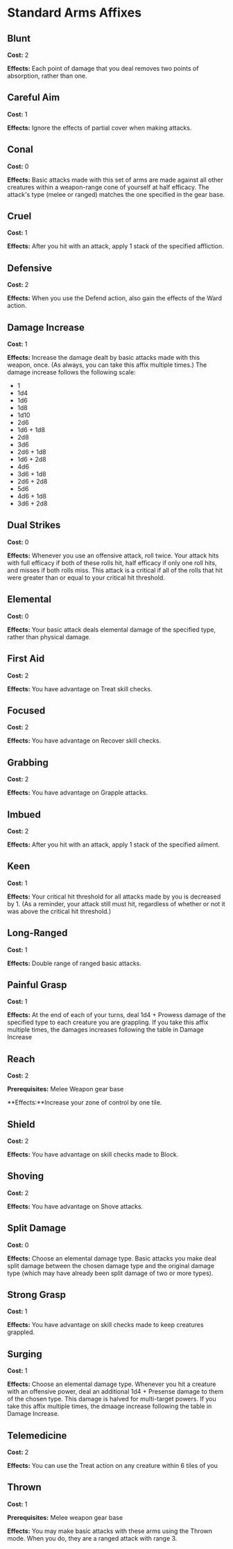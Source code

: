 # Standard Arms Affixes

## Blunt

**Cost:** 2

**Effects:** Each point of damage that you deal removes two points of absorption, rather than one.

## Careful Aim

**Cost:** 1

**Effects:** Ignore the effects of partial cover when making attacks.

## Conal

**Cost:** 0

**Effects:** Basic attacks made with this set of arms are made against all other creatures within a weapon-range cone of yourself at half efficacy. The attack's type (melee or ranged) matches the one specified in the gear base.

## Cruel

**Cost:** 1

**Effects:** After you hit with an attack, apply 1 stack of the specified affliction.

## Defensive

**Cost:** 2

**Effects:** When you use the Defend action, also gain the effects of the Ward action.

## Damage Increase

**Cost:** 1

**Effects:** Increase the damage dealt by basic attacks made with this weapon, once. (As always, you can take this affix multiple times.) The damage increase follows the following scale: 
- 1
- 1d4
- 1d6
- 1d8
- 1d10
- 2d6
- 1d6 + 1d8
- 2d8
- 3d6
- 2d6 + 1d8
- 1d6 + 2d8
- 4d6
- 3d6 + 1d8
- 2d6 + 2d8
- 5d6
- 4d6 + 1d8
- 3d6 + 2d8

## Dual Strikes

**Cost:** 0

**Effects:** Whenever you use an offensive attack, roll twice. Your attack hits with full efficacy if both of these rolls hit, half efficacy if only one roll hits, and misses if both rolls miss. This attack is a critical if all of the rolls that hit were greater than or equal to your critical hit threshold.

## Elemental

**Cost:** 0

**Effects:** Your basic attack deals elemental damage of the specified type, rather than physical damage.

## First Aid

**Cost:** 2

**Effects:** You have advantage on Treat skill checks.

## Focused

**Cost:** 2

**Effects:** You have advantage on Recover skill checks.

## Grabbing

**Cost:** 2

**Effects:** You have advantage on Grapple attacks.

## Imbued

**Cost:** 2

**Effects:** After you hit with an attack, apply 1 stack of the specified ailment.

## Keen

**Cost:** 1

**Effects:** Your critical hit threshold for all attacks made by you is decreased by 1. (As a reminder, your attack still must hit, regardless of whether or not it was above the critical hit threshold.)

## Long-Ranged

**Cost:** 1

**Effects:** Double range of ranged basic attacks.

## Painful Grasp

**Cost:** 1

**Effects:** At the end of each of your turns, deal 1d4 + Prowess damage of the specified type to each creature you are grappling. If you take this affix multiple times, the damages increases following the table in Damage Increase

## Reach

**Cost:** 2

**Prerequisites:** Melee Weapon gear base

**Effects:**Increase your zone of control by one tile.

## Shield

**Cost:** 2

**Effects:** You have advantage on skill checks made to Block.

## Shoving

**Cost:** 2

**Effects:** You have advantage on Shove attacks.

## Split Damage

**Cost:** 0

**Effects:** Choose an elemental damage type. Basic attacks you make deal split damage between the chosen damage type and the original damage type (which may have already been split damage of two or more types).

## Strong Grasp

**Cost:** 1

**Effects:** You have advantage on skill checks made to keep creatures grappled.

## Surging

**Cost:** 1

**Effects:** Choose an elemental damage type. Whenever you hit a creature with an offensive power, deal an additional 1d4 + Presense damage to them of the chosen type. This damage is halved for multi-target powers. If you take this affix multiple times, the dmaage increase following the table in Damage Increase.

## Telemedicine

**Cost:** 2

**Effects:** You can use the Treat action on any creature within 6 tiles of you

## Thrown

**Cost:** 1

**Prerequisites:** Melee weapon gear base

**Effects:** You may make basic attacks with these arms using the Thrown mode. When you do, they are a ranged attack with range 3.
